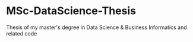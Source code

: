 # MSc-DataScience-Thesis
Thesis of my master's degree in Data Science &amp; Business Informatics and related code
